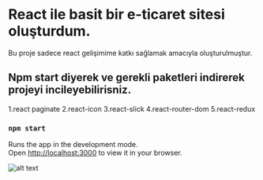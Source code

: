 # React ile basit bir e-ticaret sitesi oluşturdum.

Bu proje sadece react gelişimime katkı sağlamak amacıyla oluşturulmuştur.

## Npm start diyerek ve gerekli paketleri indirerek projeyi incileyebilirisniz.
1.react paginate
2.react-icon
3.react-slick
4.react-router-dom
5.react-redux

### `npm start`

Runs the app in the development mode.\
Open [http://localhost:3000](http://localhost:3000) to view it in your browser.


![alt text]([file:///C:/Users/SEDEF%20NURAY%20BA%C5%9E/Videos/Captures/React%20App%20-%20Google%20Chrome%2018.08.2023%2015_45_14.png](https://resimlink.com/bvusRqZeOXyr)https://resimlink.com/bvusRqZeOXyr)

